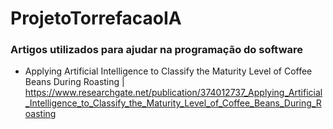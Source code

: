 # ProjetoTorrefacaoIA

### Artigos utilizados para ajudar na programação do software
* Applying Artificial Intelligence to Classify the Maturity Level of Coffee Beans During Roasting | https://www.researchgate.net/publication/374012737_Applying_Artificial_Intelligence_to_Classify_the_Maturity_Level_of_Coffee_Beans_During_Roasting

